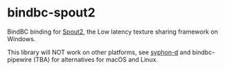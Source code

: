 # bindbc-spout2
BindBC binding for [Spout2](https://github.com/leadedge/Spout2), the Low latency texture sharing framework on Windows.

This library will NOT work on other platforms, see [syphon-d](https://github.com/Inochi2D/syphon-d) and bindbc-pipewire (TBA) for alternatives for macOS and Linux.